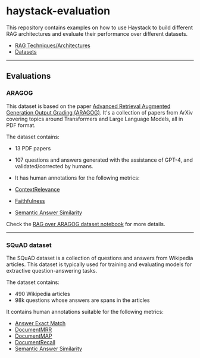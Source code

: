 # haystack-evaluation

This repository contains examples on how to use Haystack to build different RAG architectures and evaluate their performance over different datasets.

- [RAG Techniques/Architectures](architectures/README.md)
- [Datasets](datasets/README.md)

---

## Evaluations

### ARAGOG

This dataset is based on the paper [Advanced Retrieval Augmented Generation Output Grading (ARAGOG)](https://arxiv.org/pdf/2404.01037).
It's a collection of papers from ArXiv covering topics around Transformers and Large Language Models, all in PDF format. 

The dataset contains:
- 13 PDF papers 
- 107 questions and answers generated with the assistance of GPT-4, and validated/corrected by humans.

- It has human annotations for the following metrics:
- [ContextRelevance](https://docs.haystack.deepset.ai/docs/contextrelevanceevaluator)
- [Faithfulness](https://docs.haystack.deepset.ai/docs/faithfulnessevaluator)
- [Semantic Answer Similarity](https://docs.haystack.deepset.ai/docs/sasevaluator)

Check the [RAG over ARAGOG dataset notebook](aragog_evaluation.ipynb) for more details.


---

### SQuAD dataset 

The SQuAD dataset is a collection of questions and answers from Wikipedia articles. 
This dataset is typically used for training and evaluating models for extractive question-answering tasks.

The dataset contains:
- 490 Wikipedia articles
- 98k questions whose answers are spans in the articles

It contains human annotations suitable for the following metrics:
- [Answer Exact Match](https://docs.haystack.deepset.ai/docs/answerexactmatchevaluator)
- [DocumentMRR](https://docs.haystack.deepset.ai/docs/documentmrrevaluator)
- [DocumentMAP](https://docs.haystack.deepset.ai/docs/documentmapevaluator)
- [DocumentRecall](https://docs.haystack.deepset.ai/docs/documentrecallevaluator)
- [Semantic Answer Similarity](https://docs.haystack.deepset.ai/docs/sasevaluator)
